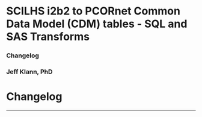 # SCILHS i2b2 to PCORnet Common Data Model (CDM) tables - SQL and SAS Transforms
### Changelog
### Jeff Klann, PhD

# Changelog
---------
